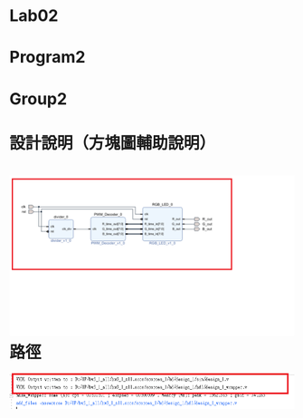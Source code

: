 Lab02
===============================
# Program2
# Group2

設計說明（方塊圖輔助說明）
===============================
![image](https://github.com/FPGAGROUP2/2019_FPGA_Design_Group2/blob/master/Lab02/img/block_diagram.png)
路徑
===============================
![image](https://github.com/FPGAGROUP2/2019_FPGA_Design_Group2/blob/master/Lab02/img/Path_and_blockdiagram.png)
